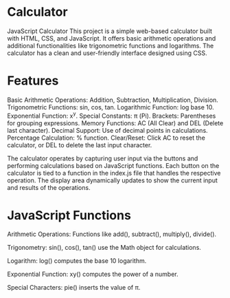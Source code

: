 # Calculator
JavaScript Calculator
This project is a simple web-based calculator built with HTML, CSS, and JavaScript. It offers basic arithmetic operations and additional functionalities like trigonometric functions and logarithms. The calculator has a clean and user-friendly interface designed using CSS.

# Features
Basic Arithmetic Operations: Addition, Subtraction, Multiplication, Division.
Trigonometric Functions: sin, cos, tan.
Logarithmic Function: log base 10.
Exponential Function: x<sup>y</sup>.
Special Constants: π (Pi).
Brackets: Parentheses for grouping expressions.
Memory Functions: AC (All Clear) and DEL (Delete last character).
Decimal Support: Use of decimal points in calculations.
Percentage Calculation: % function.
Clear/Reset: Click AC to reset the calculator, or DEL to delete the last input character.


The calculator operates by capturing user input via the buttons and performing calculations based on JavaScript functions. Each button on the calculator is tied to a function in the index.js file that handles the respective operation. The display area dynamically updates to show the current input and results of the operations.

# JavaScript Functions
Arithmetic Operations: Functions like add(), subtract(), multiply(), divide().

Trigonometry: sin(), cos(), tan() use the Math object for calculations.

Logarithm: log() computes the base 10 logarithm.

Exponential Function: xy() computes the power of a number.

Special Characters: pie() inserts the value of π.
